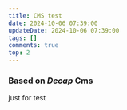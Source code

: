 ```yaml
---
title: CMS test
date: 2024-10-06 07:39:00
updateDate: 2024-10-06 07:39:00
tags: []
comments: true
top: 2
---
```

### Based on $Decap$ **Cms**
just for test
